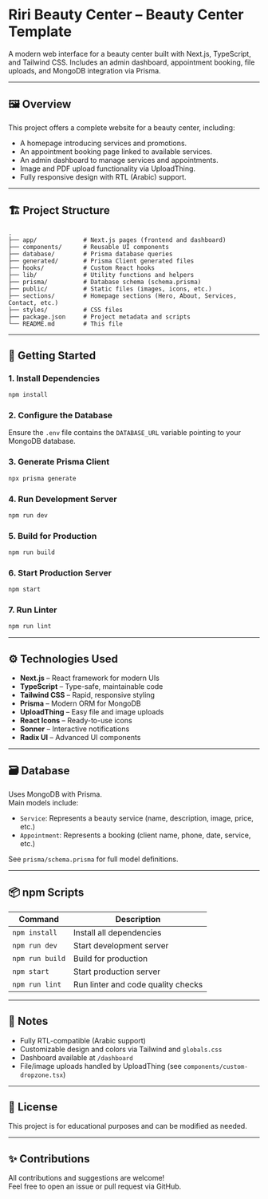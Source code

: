 # Riri Beauty Center – Beauty Center Template

A modern web interface for a beauty center built with Next.js, TypeScript, and Tailwind CSS. Includes an admin dashboard, appointment booking, file uploads, and MongoDB integration via Prisma.

---

## 🖼️ Overview

This project offers a complete website for a beauty center, including:

- A homepage introducing services and promotions.
- An appointment booking page linked to available services.
- An admin dashboard to manage services and appointments.
- Image and PDF upload functionality via UploadThing.
- Fully responsive design with RTL (Arabic) support.

---

## 🏗️ Project Structure

```
.
├── app/             # Next.js pages (frontend and dashboard)
├── components/      # Reusable UI components
├── database/        # Prisma database queries
├── generated/       # Prisma Client generated files
├── hooks/           # Custom React hooks
├── lib/             # Utility functions and helpers
├── prisma/          # Database schema (schema.prisma)
├── public/          # Static files (images, icons, etc.)
├── sections/        # Homepage sections (Hero, About, Services, Contact, etc.)
├── styles/          # CSS files
├── package.json     # Project metadata and scripts
└── README.md        # This file
```

---

## 🚀 Getting Started

### 1. Install Dependencies

```sh
npm install
```

### 2. Configure the Database

Ensure the `.env` file contains the `DATABASE_URL` variable pointing to your MongoDB database.

### 3. Generate Prisma Client

```sh
npx prisma generate
```

### 4. Run Development Server

```sh
npm run dev
```

### 5. Build for Production

```sh
npm run build
```

### 6. Start Production Server

```sh
npm start
```

### 7. Run Linter

```sh
npm run lint
```

---

## ⚙️ Technologies Used

- **Next.js** – React framework for modern UIs
- **TypeScript** – Type-safe, maintainable code
- **Tailwind CSS** – Rapid, responsive styling
- **Prisma** – Modern ORM for MongoDB
- **UploadThing** – Easy file and image uploads
- **React Icons** – Ready-to-use icons
- **Sonner** – Interactive notifications
- **Radix UI** – Advanced UI components

---

## 🗃️ Database

Uses MongoDB with Prisma.  
Main models include:

- `Service`: Represents a beauty service (name, description, image, price, etc.)
- `Appointment`: Represents a booking (client name, phone, date, service, etc.)

See `prisma/schema.prisma` for full model definitions.

---

## 📦 npm Scripts

| Command         | Description                        |
| --------------- | ---------------------------------- |
| `npm install`   | Install all dependencies           |
| `npm run dev`   | Start development server           |
| `npm run build` | Build for production               |
| `npm start`     | Start production server            |
| `npm run lint`  | Run linter and code quality checks |

---

## 📝 Notes

- Fully RTL-compatible (Arabic support)
- Customizable design and colors via Tailwind and `globals.css`
- Dashboard available at `/dashboard`
- File/image uploads handled by UploadThing (see `components/custom-dropzone.tsx`)

---

## 📄 License

This project is for educational purposes and can be modified as needed.

---

## ✨ Contributions

All contributions and suggestions are welcome!  
Feel free to open an issue or pull request via GitHub.
